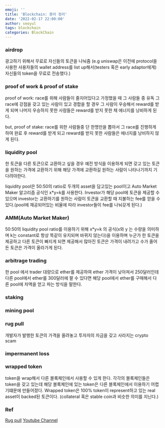 ```yaml
---
emoji: ''
title: 'Blockchain: 용어 정리'
date: '2022-02-17 22:00:00'
author: seoyul
tags: blockchain
categories: BlockChain
---
```


### airdrop 
광고하기 위해서 무료로 자신들의 토큰을 나눠줌 
(e.g uniswap은 이전에 protocol을 사용한 사용자들의 wallet address를 list up해서(testers 혹은 early adaptor에게) 자신들의 token을 무료로 전송했다.)

### proof of work & proof of stake
proof of work: race를 위해 사람들이 줄지어있다고 가정했을 때 그 사람들 중 유독 그 race에 강점을 갖고 있는 사람이 있고 경합을 할 경우 그 사람이 우승해서 reward를 받게 되며 나머지 우승하지 못한 사람들은 reward를 받지 못한 채 에너지를 낭비하게 된다.

but, proof of stake: race를 위한 사람들중 단 한명만을 뽑아서 그 race를 진행하게 하여 완료 후 reward를 받게 되고 reward를 받지 못한 사람들은 에너지를 낭비하지 않게 된다.

### liquidity pool
한 토큰을 다른 토큰으로 교환하고 싶을 경우 예전 방식을 이용하게 되면 갖고 있는 토큰을 원하는 가격에 교환하기 위해 해당 가격에 교환하길 원하는 사람이 나타나기까지 기다려야한다.

liquidity pool은 50:50의 ratio로 두개의 asset을 담고있는 pool이고 Auto Market Maker 알고리즘 공식인 x*y=k를 사용한다.
Investor가 해당 pool에 토큰을 제공할 수 있으며 investor는 교환하기를 원하는 사람이 토큰을 교환할 때 지불하는 fee를 얻을 수 있다.(pool에 재공되어있는 비율에 따라 investor들이 fee를 나눠갖게 된다.)

### AMM(Auto Market Maker)
50:50의 liquidity pool ratio를 이용하기 위해 x*y=k 의 공식(x와 y 는 수량을 의미하며 k는 constant로 항상 똑같이 유지되며 바뀌지 않는다)을 이용하며 누군가 한 토큰을 제공하고 다른 토큰이 빠지게 되면 제공해서 많아진 토큰은 가격이 내려가고 수가 줄어든 토큰은 가격이 올라가게 된다.

### arbitrage trading
한 pool 에서 trader 대량으로 ether를 제공하여 ether 가격이 낮아져서 250달러인데  다른 pool에서 ether를 300달러에 팔 수 있다면 해당 pool에서 ether를 구매해서 다른 pool에 차액을 얻고 파는 방식을 말한다.

### staking 

### mining pool

### rug pull
개발자가 발행한 토큰의 가격을 올려놓고 투자자의 자금을 갖고 사라지는 crypto scam

### impermanent loss

### wrapped token
token을 wrap해서 다른 블록체인에서 사용할 수 있게 한다. 각각의 블록체인들은 token을 갖고 있는데 해당 블록체인에 있는 token은 다른 블록체인에서 이용하기 어렵기떄문에 만들어졌다.
Wrapped token은 100% token이 represent하고 있는 real asset이 backed된 토큰이다. (collateral 혹은 stable coin과 비슷한 의미를 지닌다.)


### Ref
[Rug pull](https://cointelegraph.com/explained/crypto-rug-pulls-what-is-a-rug-pull-in-crypto-and-6-ways-to-spot-it)
[Youtube Channel](https://www.youtube.com/channel/UCsYYksPHiGqXHPoHI-fm5sg)

```toc

```

